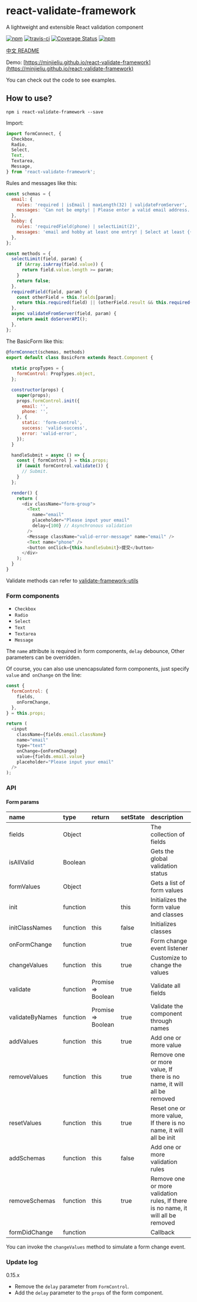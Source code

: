 # react-validate-framework

A lightweight and extensible React validation component

[![npm](https://img.shields.io/npm/v/react-validate-framework.svg?style=flat-square)](https://www.npmjs.com/package/react-validate-framework)
[![travis-ci](https://travis-ci.org/MinJieLiu/react-validate-framework.svg?branch=master)](https://travis-ci.org/MinJieLiu/react-validate-framework)
[![Coverage Status](https://coveralls.io/repos/github/MinJieLiu/react-validate-framework/badge.svg?branch=master)](https://coveralls.io/github/MinJieLiu/react-validate-framework?branch=master)
[![npm](https://img.shields.io/npm/dt/react-validate-framework.svg?style=flat-square)](https://github.com/MinJieLiu/react-validate-framework)

[中文 README](README-zh_CN.md)

Demo: [https://minjieliu.github.io/react-validate-framework](https://minjieliu.github.io/react-validate-framework)

You can check out the code to see examples.

## How to use?

    npm i react-validate-framework --save

Import:

```js
import formConnect, {
  Checkbox,
  Radio,
  Select,
  Text,
  Textarea,
  Message,
} from 'react-validate-framework';
```

Rules and messages like this:

```js
const schemas = {
  email: {
    rules: 'required | isEmail | maxLength(32) | validateFromServer',
    messages: 'Can not be empty! | Please enter a valid email address. | Can not exceed {{param}} characters. | | The email already exists.',
  },
  hobby: {
    rules: 'requiredField(phone) | selectLimit(2)',
    messages: 'email and hobby at least one entry! | Select at least {{param}}.',
  },
};

const methods = {
  selectLimit(field, param) {
    if (Array.isArray(field.value)) {
      return field.value.length >= param;
    }
    return false;
  },
  requiredField(field, param) {
    const otherField = this.fields[param];
    return this.required(field) || (otherField.result && this.required(otherField));
  },
  async validateFromServer(field, param) {
    return await doServerAPI();
  },
};
```

The BasicForm like this:

```js
@formConnect(schemas, methods)
export default class BasicForm extends React.Component {
  
  static propTypes = {
    formControl: PropTypes.object,
  };

  constructor(props) {
    super(props);
    props.formControl.init({
      email: '',
      phone: '',
    }, {
      static: 'form-control',
      success: 'valid-success',
      error: 'valid-error',
    });
  }

  handleSubmit = async () => {
    const { formControl } = this.props;
    if (await formControl.validate()) {
      // Submit.
    }
  };

  render() {
    return (
      <div className="form-group">
        <Text
          name="email"
          placeholder="Please input your email"
          delay={100} // Asynchronous validation
        />
        <Message className="valid-error-message" name="email" />
        <Text name="phone" />
        <button onClick={this.handleSubmit}>提交</button>
      </div>
    );
  }
}
```

Validate methods can refer to [validate-framework-utils](https://github.com/MinJieLiu/validate-framework-utils)

### Form components

 * `Checkbox`
 * `Radio`
 * `Select`
 * `Text`
 * `Textarea`
 * `Message`

The `name` attribute is required in form components, `delay` debounce, Other parameters can be overridden.

Of course, you can also use unencapsulated form components, just specify `value` and` onChange` on the line:

```js
const {
  formControl: {
    fields,
    onFormChange,
  },
} = this.props;

return (
  <input
    className={fields.email.className}
    name="email"
    type="text"
    onChange={onFormChange}
    value={fields.email.value}
    placeholder="Please input your email"
  />
);
```

### API

#### Form params

| name | type | return | setState | description |
| :--- | :--- | :--- | :--- | :--- |
| fields | Object | | | The collection of fields |
| isAllValid | Boolean | | | Gets the global validation status |
| formValues | Object | | | Gets a list of form values |
| init | function | | this | Initializes the form value and classes |
| initClassNames | function | this | false | Initializes classes |
| onFormChange | function | | true | Form change event listener |
| changeValues | function | this | true | Customize to change the values |
| validate | function | Promise => Boolean | true | Validate all fields |
| validateByNames | function | Promise => Boolean | true | Validate the component through names |
| addValues | function | this | true | Add one or more value |
| removeValues | function | this | true | Remove one or more value, If there is no name, it will all be removed |
| resetValues | function | this | true | Reset one or more value, If there is no name, it will all be init |
| addSchemas | function | this | false | Add one or more validation rules |
| removeSchemas | function | this | true | Remove one or more validation rules, If there is no name, it will all be removed |
| formDidChange | function | | | Callback |

You can invoke the `changeValues` method to simulate a form change event.

### Update log

0.15.x

 * Remove the `delay` parameter from `FormControl`.
 * Add the `delay` parameter to the `props` of the form component.
